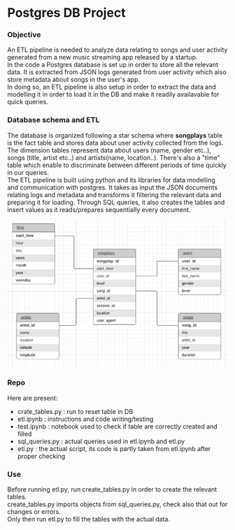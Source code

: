 # Postgres DB Project

### Objective
An ETL pipeline is needed to analyze data relating to songs and user activity generated from a new music streaming app released by a startup. \
In the code a Postgres database is set up in order to store all the relevant data. It is extracted from JSON logs generated from user activity which also store metadata about songs in the user's app.\
In doing so, an ETL pipeline is also setup in order to extract the data and modelling it in order to load it in the DB and make it readily availavable for quick queries. 

### Database schema and ETL
The database is organized following a star schema where **songplays** table is the fact table and stores data about user activity collected from the logs.\
The dimension tables represent data about users (name, gender etc..), songs (title, artist etc..) and artists(name, location..). There's also a "time" table which enable to discriminate between different periods of time quickly in our queries.\
The ETL pipeline is built using python and its libraries for data modelling and communication with postgres. It takes as input the JSON documents relating logs and metadata and transforms it filtering the relevant data and preparing it for loading. Through SQL queries, it also creates the tables and insert values as it reads/prepares sequentially every document. 

![alt text](Schema.png "Title")

### Repo
Here are present:
* crate_tables.py : run to reset table in DB
* etl.ipynb : instructions and code writing/testing
* test.ipynb : notebook used to check if table are correctly created and filled
* sql_queries.py : actual queries used in etl.ipynb and etl.py
* etl.py : the actual script, its code is partly taken from etl.ipynb after proper checking

### Use
Before running etl.py, run create_tables.py in order to create the relevant tables.\
create_tables.py imports objects from sql_queries.py, check also that out for changes or errors.\
Only then run etl.py to fill the tables with the actual data. 



